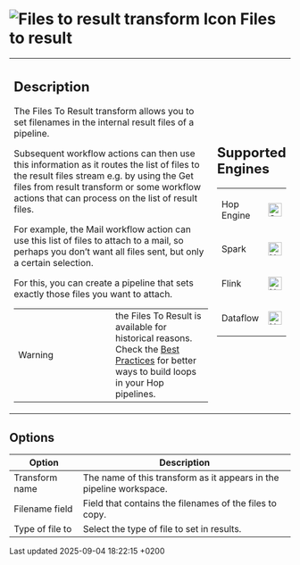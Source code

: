 <div id="header">

# <span class="image image-doc-icon">![Files to result transform Icon](../assets/images/transforms/icons/filestoresult.svg)</span> Files to result

</div>

<div id="content">

<div id="preamble">

<div class="sectionbody">

<table>
<colgroup>
<col style="width: 75%" />
<col style="width: 25%" />
</colgroup>
<tbody>
<tr class="odd">
<td><div class="content">
<div class="sect1">
<h2 id="_description">Description</h2>
<div class="sectionbody">
<div class="paragraph">
<p>The Files To Result transform allows you to set filenames in the internal result files of a pipeline.</p>
</div>
<div class="paragraph">
<p>Subsequent workflow actions can then use this information as it routes the list of files to the result files stream e.g. by using the Get files from result transform or some workflow actions that can process on the list of result files.</p>
</div>
<div class="paragraph">
<p>For example, the Mail workflow action can use this list of files to attach to a mail, so perhaps you don’t want all files sent, but only a certain selection.</p>
</div>
<div class="paragraph">
<p>For this, you can create a pipeline that sets exactly those files you want to attach.</p>
</div>
<div class="admonitionblock warning">
<table>
<colgroup>
<col style="width: 50%" />
<col style="width: 50%" />
</colgroup>
<tbody>
<tr class="odd">
<td><div class="title">
Warning
</div></td>
<td>the Files To Result is available for historical reasons. Check the <a href="best-practices/index.qeGTisArXd">Best Practices</a> for better ways to build loops in your Hop pipelines.</td>
</tr>
</tbody>
</table>
</div>
</div>
</div>
</div></td>
<td><div class="content">
<div class="sect1">
<h2 id="_supported_engines">Supported Engines</h2>
<div class="sectionbody">
<table>
<tbody>
<tr class="odd">
<td><p>Hop Engine</p></td>
<td><div class="content">
<div class="paragraph">
<p><span class="image"><img src="../assets/images/check_mark.svg" alt="Supported" width="24" /></span></p>
</div>
</div></td>
</tr>
<tr class="even">
<td><p>Spark</p></td>
<td><div class="content">
<div class="paragraph">
<p><span class="image"><img src="../assets/images/cross.svg" alt="Not Supported" width="24" /></span></p>
</div>
</div></td>
</tr>
<tr class="odd">
<td><p>Flink</p></td>
<td><div class="content">
<div class="paragraph">
<p><span class="image"><img src="../assets/images/cross.svg" alt="Not Supported" width="24" /></span></p>
</div>
</div></td>
</tr>
<tr class="even">
<td><p>Dataflow</p></td>
<td><div class="content">
<div class="paragraph">
<p><span class="image"><img src="../assets/images/cross.svg" alt="Not Supported" width="24" /></span></p>
</div>
</div></td>
</tr>
</tbody>
</table>
</div>
</div>
</div></td>
</tr>
</tbody>
</table>

</div>

</div>

<div class="sect1">

## Options

<div class="sectionbody">

| Option          | Description                                                         |
| --------------- | ------------------------------------------------------------------- |
| Transform name  | The name of this transform as it appears in the pipeline workspace. |
| Filename field  | Field that contains the filenames of the files to copy.             |
| Type of file to | Select the type of file to set in results.                          |

</div>

</div>

</div>

<div id="footer">

<div id="footer-text">

Last updated 2025-09-04 18:22:15 +0200

</div>

</div>
